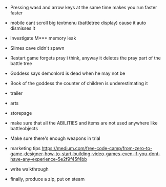 - Pressing wasd and arrow keys at the same time makes you run faster faster
- mobile cant scroll big textmenu (battletree display) cause it auto dismisses it
- investigate M*** memory leak
- Slimes cave didn't spawn
- Restart game forgets pray i think, anyway it deletes the pray part of the battle tree
- Goddess says demonlord is dead when he may not be
- Book of the goddess the counter of children is underestimating it







- trailer
- arts
- storepage
- make sure that all the ABILITIES and items are not used anywhere like battleobjects
- Make sure there's enough weapons in trial
- marketing tips https://medium.com/free-code-camp/from-zero-to-game-designer-how-to-start-building-video-games-even-if-you-dont-have-any-experience-5e2f9f45f4bb
- write walkthrough
- finally, produce a zip, put on steam
